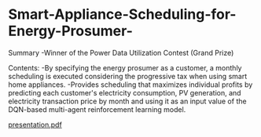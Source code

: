 # Smart-Appliance-Scheduling-for-Energy-Prosumer-

Summary
-Winner of the Power Data Utilization Contest (Grand Prize)

Contents:
-By specifying the energy prosumer as a customer, a monthly scheduling is executed considering the progressive tax when using smart home appliances.
-Provides scheduling that maximizes individual profits by predicting each customer's electricity consumption, PV generation, and electricity transaction price by month and using it as an input value of the DQN-based multi-agent reinforcement learning model.


[presentation.pdf](https://github.com/zoazoa61/Smart-Appliance-Scheduling-for-Energy-Prosumer/files/5338339/presentation.pdf)
